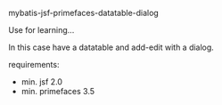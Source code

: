 mybatis-jsf-primefaces-datatable-dialog

Use for learning...

In this case have a datatable and add-edit with a dialog.

requirements:
- min. jsf 2.0
- min. primefaces 3.5